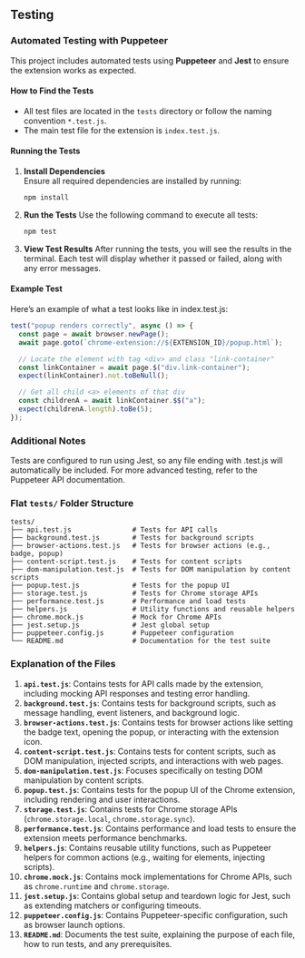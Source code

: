 ## Testing

### Automated Testing with Puppeteer

This project includes automated tests using **Puppeteer** and **Jest** to ensure the extension works as expected.

#### How to Find the Tests

- All test files are located in the `tests` directory or follow the naming convention `*.test.js`.
- The main test file for the extension is `index.test.js`.

#### Running the Tests

1. **Install Dependencies**  
   Ensure all required dependencies are installed by running:

   ```bash
   npm install
   ```

2. **Run the Tests**
   Use the following command to execute all tests:

   ```bash
   npm test
   ```

3. **View Test Results**
   After running the tests, you will see the results in the terminal. Each test will display whether it passed or failed, along with any error messages.

#### Example Test

Here’s an example of what a test looks like in index.test.js:

```javascript
test("popup renders correctly", async () => {
  const page = await browser.newPage();
  await page.goto(`chrome-extension://${EXTENSION_ID}/popup.html`);

  // Locate the element with tag <div> and class "link-container"
  const linkContainer = await page.$("div.link-container");
  expect(linkContainer).not.toBeNull();

  // Get all child <a> elements of that div
  const childrenA = await linkContainer.$$("a");
  expect(childrenA.length).toBe(5);
});
```

### Additional Notes

Tests are configured to run using Jest, so any file ending with .test.js will automatically be included.
For more advanced testing, refer to the Puppeteer API documentation.

### Flat `tests/` Folder Structure

```
tests/
├── api.test.js               # Tests for API calls
├── background.test.js        # Tests for background scripts
├── browser-actions.test.js   # Tests for browser actions (e.g., badge, popup)
├── content-script.test.js    # Tests for content scripts
├── dom-manipulation.test.js  # Tests for DOM manipulation by content scripts
├── popup.test.js             # Tests for the popup UI
├── storage.test.js           # Tests for Chrome storage APIs
├── performance.test.js       # Performance and load tests
├── helpers.js                # Utility functions and reusable helpers
├── chrome.mock.js            # Mock for Chrome APIs
├── jest.setup.js             # Jest global setup
├── puppeteer.config.js       # Puppeteer configuration
└── README.md                 # Documentation for the test suite
```

### Explanation of the Files

1. **`api.test.js`**: Contains tests for API calls made by the extension, including mocking API responses and testing error handling.
2. **`background.test.js`**: Contains tests for background scripts, such as message handling, event listeners, and background logic.
3. **`browser-actions.test.js`**: Contains tests for browser actions like setting the badge text, opening the popup, or interacting with the extension icon.
4. **`content-script.test.js`**: Contains tests for content scripts, such as DOM manipulation, injected scripts, and interactions with web pages.
5. **`dom-manipulation.test.js`**: Focuses specifically on testing DOM manipulation by content scripts.
6. **`popup.test.js`**: Contains tests for the popup UI of the Chrome extension, including rendering and user interactions.
7. **`storage.test.js`**: Contains tests for Chrome storage APIs (`chrome.storage.local`, `chrome.storage.sync`).
8. **`performance.test.js`**: Contains performance and load tests to ensure the extension meets performance benchmarks.
9. **`helpers.js`**: Contains reusable utility functions, such as Puppeteer helpers for common actions (e.g., waiting for elements, injecting scripts).
10. **`chrome.mock.js`**: Contains mock implementations for Chrome APIs, such as `chrome.runtime` and `chrome.storage`.
11. **`jest.setup.js`**: Contains global setup and teardown logic for Jest, such as extending matchers or configuring timeouts.
12. **`puppeteer.config.js`**: Contains Puppeteer-specific configuration, such as browser launch options.
13. **`README.md`**: Documents the test suite, explaining the purpose of each file, how to run tests, and any prerequisites.
